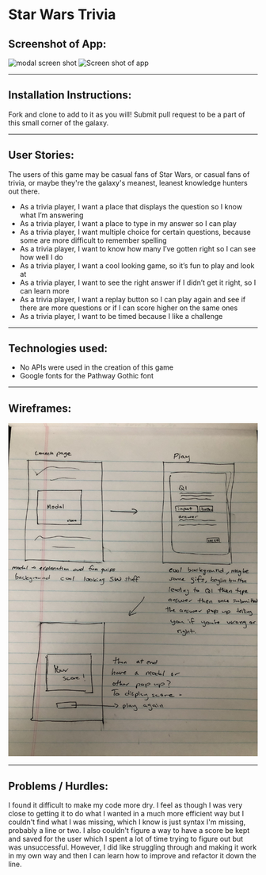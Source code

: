 # Star Wars Trivia

## Screenshot of App:

![modal screen shot](modal.jpg)
![Screen shot of app](screenshot.jpg)

---

## Installation Instructions:

Fork and clone to add to it as you will! Submit pull request to be a part of this small corner of the galaxy.

---

## User Stories:

The users of this game may be casual fans of Star Wars, or casual fans of trivia, or maybe they're the galaxy's meanest, leanest knowledge hunters out there.

- As a trivia player, I want a place that displays the question so I know what I’m answering
- As a trivia player, I want a place to type in my answer so I can play
- As a trivia player, I want multiple choice for certain questions, because some are more difficult to remember spelling
- As a trivia player, I want to know how many I’ve gotten right so I can see how well I do
- As a trivia player, I want a cool looking game, so it’s fun to play and look at
- As a trivia player, I want to see the right answer if I didn’t get it right, so I can learn more
- As a trivia player, I want a replay button so I can play again and see if there are more questions or if I can score higher on the same ones
- As a trivia player, I want to be timed because I like a challenge

---

## Technologies used:

- No APIs were used in the creation of this game
- Google fonts for the Pathway Gothic font

---

## Wireframes:

![Star Wars Trivia Wireframes](trivia-wireframe.jpg)

---

## Problems / Hurdles:

I found it difficult to make my code more dry. I feel as though I was very close to getting it to do what I wanted in a much more efficient way but I couldn't find what I was missing, which I know is just syntax I'm missing, probably a line or two. I also couldn't figure a way to have a score be kept and saved for the user which I spent a lot of time trying to figure out but was unsuccessful. However, I did like struggling through and making it work in my own way and then I can learn how to improve and refactor it down the line.
